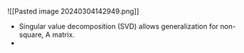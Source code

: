 ![[Pasted image 20240304142949.png]]

- Singular value decomposition (SVD) allows generalization for non-square, A matrix. 
- 